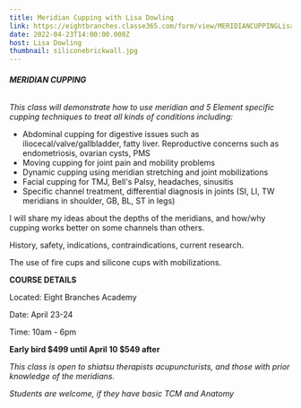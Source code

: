 ```yaml
---
title: Meridian Cupping with Lisa Dowling
link: https://eightbranches.classe365.com/form/view/MERIDIANCUPPINGLisaDowling
date: 2022-04-23T14:00:00.000Z
host: Lisa Dowling
thumbnail: siliconebrickwall.jpg
---
```

###### **MERIDIAN CUPPING**

*This class will demonstrate how to use meridian and 5 Element specific cupping techniques to treat all kinds of conditions including:*

* Abdominal cupping for digestive issues such as iliocecal/valve/gallbladder, fatty liver. Reproductive concerns such as endometriosis, ovarian cysts, PMS
* Moving cupping for joint pain and mobility problems
* Dynamic cupping using meridian stretching and joint mobilizations
* Facial cupping for TMJ, Bell's Palsy, headaches, sinusitis
* Specific channel treatment, differential diagnosis in joints (SI, LI, TW meridians in shoulder, GB, BL, ST in legs)

I will share my ideas about the depths of the meridians, and how/why cupping works better on some channels than others.

History, safety, indications, contraindications, current research.

The use of fire cups and silicone cups with mobilizations.

**COURSE DETAILS**

Located: Eight Branches Academy

Date: April 23-24

Time: 10am - 6pm

**Early bird $499 until April 10 $549 after**

*This class is open to shiatsu therapists acupuncturists, and those with prior knowledge of the meridians.*

*Students are welcome, if they have basic TCM and Anatomy*